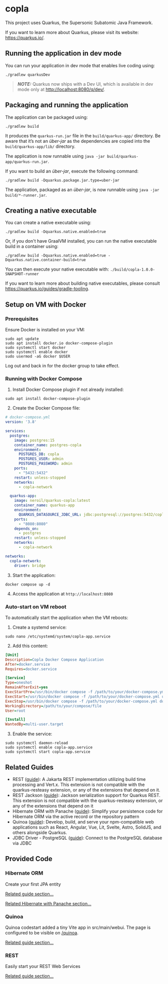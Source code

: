 # copla

This project uses Quarkus, the Supersonic Subatomic Java Framework.

If you want to learn more about Quarkus, please visit its website: <https://quarkus.io/>.

## Running the application in dev mode

You can run your application in dev mode that enables live coding using:

```shell script
./gradlew quarkusDev
```

> **_NOTE:_**  Quarkus now ships with a Dev UI, which is available in dev mode only at <http://localhost:8080/q/dev/>.

## Packaging and running the application

The application can be packaged using:

```shell script
./gradlew build
```

It produces the `quarkus-run.jar` file in the `build/quarkus-app/` directory.
Be aware that it’s not an _über-jar_ as the dependencies are copied into the `build/quarkus-app/lib/` directory.

The application is now runnable using `java -jar build/quarkus-app/quarkus-run.jar`.

If you want to build an _über-jar_, execute the following command:

```shell script
./gradlew build -Dquarkus.package.jar.type=uber-jar
```

The application, packaged as an _über-jar_, is now runnable using `java -jar build/*-runner.jar`.

## Creating a native executable

You can create a native executable using:

```shell script
./gradlew build -Dquarkus.native.enabled=true
```

Or, if you don't have GraalVM installed, you can run the native executable build in a container using:

```shell script
./gradlew build -Dquarkus.native.enabled=true -Dquarkus.native.container-build=true
```

You can then execute your native executable with: `./build/copla-1.0.0-SNAPSHOT-runner`

If you want to learn more about building native executables, please consult <https://quarkus.io/guides/gradle-tooling>.

## Setup on VM with Docker

### Prerequisites

Ensure Docker is installed on your VM:

```shell script
sudo apt update
sudo apt install docker.io docker-compose-plugin
sudo systemctl start docker
sudo systemctl enable docker
sudo usermod -aG docker $USER
```

Log out and back in for the docker group to take effect.

### Running with Docker Compose

1. Install Docker Compose plugin if not already installed:

```shell script
sudo apt install docker-compose-plugin
```

2. Create the Docker Compose file:

```yaml
# docker-compose.yml
version: '3.8'

services:
  postgres:
    image: postgres:15
    container_name: postgres-copla
    environment:
      POSTGRES_DB: copla
      POSTGRES_USER: admin
      POSTGRES_PASSWORD: admin
    ports:
      - "5432:5432"
    restart: unless-stopped
    networks:
      - copla-network

  quarkus-app:
    image: neroil/quarkus-copla:latest
    container_name: quarkus-app
    environment:
      QUARKUS_DATASOURCE_JDBC_URL: jdbc:postgresql://postgres:5432/copla
    ports:
      - "8080:8080"
    depends_on:
      - postgres
    restart: unless-stopped
    networks:
      - copla-network

networks:
  copla-network:
    driver: bridge
```

3. Start the application:

```shell script
docker compose up -d
```

4. Access the application at `http://localhost:8080`

### Auto-start on VM reboot

To automatically start the application when the VM reboots:

1. Create a systemd service:

```shell script
sudo nano /etc/systemd/system/copla-app.service
```

2. Add this content:

```ini
[Unit]
Description=Copla Docker Compose Application
After=docker.service
Requires=docker.service

[Service]
Type=oneshot
RemainAfterExit=yes
ExecStartPre=/usr/bin/docker compose -f /path/to/your/docker-compose.yml pull
ExecStart=/usr/bin/docker compose -f /path/to/your/docker-compose.yml up -d
ExecStop=/usr/bin/docker compose -f /path/to/your/docker-compose.yml down
WorkingDirectory=/path/to/your/compose/file
User=root

[Install]
WantedBy=multi-user.target
```

3. Enable the service:

```shell script
sudo systemctl daemon-reload
sudo systemctl enable copla-app.service
sudo systemctl start copla-app.service
```

## Related Guides

- REST ([guide](https://quarkus.io/guides/rest)): A Jakarta REST implementation utilizing build time processing and Vert.x. This extension is not compatible with the quarkus-resteasy extension, or any of the extensions that depend on it.
- REST Jackson ([guide](https://quarkus.io/guides/rest#json-serialisation)): Jackson serialization support for Quarkus REST. This extension is not compatible with the quarkus-resteasy extension, or any of the extensions that depend on it
- Hibernate ORM with Panache ([guide](https://quarkus.io/guides/hibernate-orm-panache)): Simplify your persistence code for Hibernate ORM via the active record or the repository pattern
- Quinoa ([guide](https://quarkiverse.github.io/quarkiverse-docs/quarkus-quinoa/dev/index.html)): Develop, build, and serve your npm-compatible web applications such as React, Angular, Vue, Lit, Svelte, Astro, SolidJS, and others alongside Quarkus.
- JDBC Driver - PostgreSQL ([guide](https://quarkus.io/guides/datasource)): Connect to the PostgreSQL database via JDBC

## Provided Code

### Hibernate ORM

Create your first JPA entity

[Related guide section...](https://quarkus.io/guides/hibernate-orm)

[Related Hibernate with Panache section...](https://quarkus.io/guides/hibernate-orm-panache)


### Quinoa

Quinoa codestart added a tiny Vite app in src/main/webui. The page is configured to be visible on <a href="/quinoa">/quinoa</a>.

[Related guide section...](https://quarkiverse.github.io/quarkiverse-docs/quarkus-quinoa/dev/index.html)


### REST

Easily start your REST Web Services

[Related guide section...](https://quarkus.io/guides/getting-started-reactive#reactive-jax-rs-resources)
